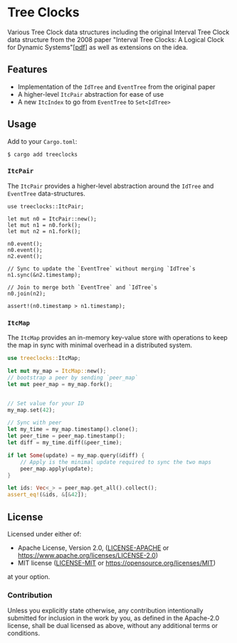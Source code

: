 # Tree Clocks

Various Tree Clock data structures including the original Interval Tree Clock data structure from the 2008 paper "Interval Tree Clocks: A Logical Clock for Dynamic Systems"[[pdf](https://gsd.di.uminho.pt/members/cbm/ps/itc2008.pdf)] as well as extensions on the idea.


## Features

- Implementation of the `IdTree` and `EventTree` from the original paper
- A higher-level `ItcPair` abstraction for ease of use
- A new `ItcIndex` to go from `EventTree` to `Set<IdTree>`

## Usage

Add to your `Cargo.toml`:

`$ cargo add treeclocks`

### `ItcPair`

The `ItcPair` provides a higher-level abstraction around the `IdTree` and `EventTree` data-structures.

```rust,no_run
use treeclocks::ItcPair;

let mut n0 = ItcPair::new();
let mut n1 = n0.fork();
let mut n2 = n1.fork();

n0.event();
n0.event();
n2.event();

// Sync to update the `EventTree` without merging `IdTree`s
n1.sync(&n2.timestamp);

// Join to merge both `EventTree` and `IdTree`s
n0.join(n2);

assert!(n0.timestamp > n1.timestamp);
```

### `ItcMap`

The `ItcMap` provides an in-memory key-value store with operations to keep the map in sync with minimal overhead in a distributed system.

```rust
use treeclocks::ItcMap;

let mut my_map = ItcMap::new();
// bootstrap a peer by sending `peer_map`
let mut peer_map = my_map.fork();


// Set value for your ID
my_map.set(42);

// Sync with peer
let my_time = my_map.timestamp().clone();
let peer_time = peer_map.timestamp();
let diff = my_time.diff(&peer_time);

if let Some(update) = my_map.query(&diff) {
    // Apply is the minimal update required to sync the two maps
    peer_map.apply(update);
}

let ids: Vec<_> = peer_map.get_all().collect();
assert_eq!(&ids, &[&42]);
```

## License

Licensed under either of:

 * Apache License, Version 2.0, ([LICENSE-APACHE](LICENSE-APACHE) or https://www.apache.org/licenses/LICENSE-2.0)
 * MIT license ([LICENSE-MIT](LICENSE-MIT) or https://opensource.org/licenses/MIT)

at your option.

### Contribution

Unless you explicitly state otherwise, any contribution intentionally submitted
for inclusion in the work by you, as defined in the Apache-2.0 license, shall be dual licensed as above, without any
additional terms or conditions.
